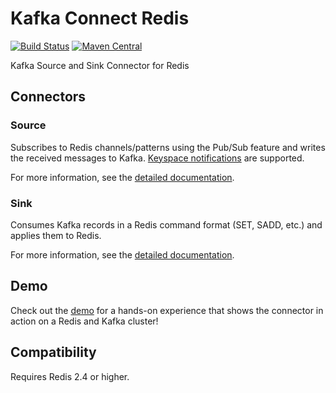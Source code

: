 # Kafka Connect Redis
[![Build Status](https://github.com/jaredpetersen/kafka-connect-redis/workflows/Release/badge.svg)](https://github.com/jaredpetersen/kafka-connect-redis/actions)
[![Maven Central](https://maven-badges.herokuapp.com/maven-central/io.github.jaredpetersen/kafka-connect-redis/badge.svg)](https://maven-badges.herokuapp.com/maven-central/io.github.jaredpetersen/kafka-connect-redis)

Kafka Source and Sink Connector for Redis

## Connectors
### Source
Subscribes to Redis channels/patterns using the Pub/Sub feature and writes the received messages to Kafka. [Keyspace notifications](https://redis.io/topics/notifications) are supported.

For more information, see the [detailed documentation](/docs/source).

### Sink
Consumes Kafka records in a Redis command format (SET, SADD, etc.) and applies them to Redis.

For more information, see the [detailed documentation](/docs/connectors).

## Demo
Check out the [demo](/docs/demo) for a hands-on experience that shows the connector in action on a Redis and Kafka cluster!

## Compatibility
Requires Redis 2.4 or higher.
